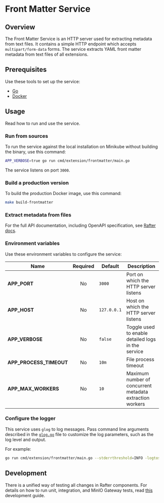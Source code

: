 # Front Matter Service

## Overview

The Front Matter Service is an HTTP server used for extracting metadata from text files. It contains a simple HTTP endpoint which accepts `multipart/form-data` forms. The service extracts YAML front matter metadata from text files of all extensions.

## Prerequisites

Use these tools to set up the service:

- [Go](https://golang.org)
- [Docker](https://www.docker.com/)

## Usage

Read how to run and use the service.

### Run from sources

To run the service against the local installation on Minikube without building the binary, use this command:

```bash
APP_VERBOSE=true go run cmd/extension/frontmatter/main.go
```

The service listens on port `3000`.

### Build a production version

To build the production Docker image, use this command:

```bash
make build-frontmatter
```

### Extract metadata from files

For the full API documentation, including OpenAPI specification, see [Rafter docs](https://kyma-project.io/docs/master/components/rafter#details-front-matter-service).

### Environment variables

Use these environment variables to configure the service:

| Name | Required | Default | Description |
|------|:----------:|---------|-------------|
| **APP_PORT** | No | `3000` | Port on which the HTTP server listens |
| **APP_HOST** | No | `127.0.0.1` | Host on which the HTTP server listens |
| **APP_VERBOSE** | No | `false` | Toggle used to enable detailed logs in the service |
| **APP_PROCESS_TIMEOUT** | No | `10m` | File process timeout |
| **APP_MAX_WORKERS** | No | `10` | Maximum number of concurrent metadata extraction workers |


### Configure the logger

This service uses `glog` to log messages. Pass command line arguments described in the [`glog.go`](https://github.com/golang/glog/blob/master/glog.go) file to customize the log parameters, such as the log level and output.

For example:

```bash
go run cmd/extension/frontmatter/main.go --stderrthreshold=INFO -logtostderr=false
```

## Development

There is a unified way of testing all changes in Rafter components. For details on how to run unit, integration, and MinIO Gateway tests, read [this](../../../docs/development-guide.md) development guide.
